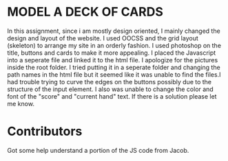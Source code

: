MODEL A DECK OF CARDS
=====================

In this assignment, since i am mostly design oriented, I mainly changed the design and layout of the website. I used OOCSS and the grid layout (skeleton) to arrange my site in an orderly fashion. I used photoshop on the title, buttons and cards to make it more appealing. I placed the Javascript into a seperate file and linked it to the html file. I apologize for the pictures inside the root folder. I tried putting it in a seperate folder and changing the path names in the html file but it seemed like it was unable to find the files.I had trouble trying to curve the edges on the buttons possibly due to the structure of the input element. I also was unable to change the color and font of the "score" and "current hand" text. If there is a solution please let me know.

Contributors
============
Got some help understand a portion of the JS code from Jacob.
